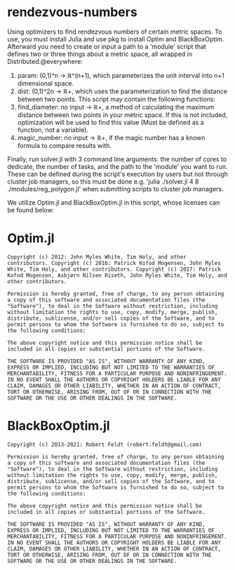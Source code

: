# rendezvous-numbers
Using optimizers to find rendezvous numbers of certain metric spaces.
To use, you must install Julia and use pkg to install Optim and BlackBoxOptim.
Afterward you need to create or input a path to a 'module' script that defines two or three things about a metric space, all wrapped in Distributed.@everywhere:
   1. param: (0,1)^n -> ℝ^(n+1), which parameterizes the unit interval into n+1 dimensional space.
   2. dist: (0,1)^2n -> ℝ+, which uses the parameterization to find the distance between two points.
This script may contain the following functions:
   3. find_diameter: no input -> ℝ+, a method of calculating the maximum distance between two points in your metric space.
        If this is not included, optimization will be used to find this value (Must be defined as a function, not a variable).
   4. magic_number: no input ->  ℝ+, if the magic number has a known formula to compare results with.

Finally, run solver.jl with 3 command line arguments: the number of cores to dedicate, the number of tasks, and the path to the 'module' you want to run. These can be defined during the script's execution by users but not through cluster job managers, so this must be done e.g. 'julia ./solver.jl 4 8 ./modules/reg_polygon.jl' when submitting scripts to cluster job managers.
   
We utilize Optim.jl and BlackBoxOptim.jl in this script, whose licenses can be found below:


# Optim.jl
    Copyright (c) 2012: John Myles White, Tim Holy, and other contributors. Copyright (c) 2016: Patrick Kofod Mogensen, John Myles White, Tim Holy, and other contributors. Copyright (c) 2017: Patrick Kofod Mogensen, Asbjørn Nilsen Riseth, John Myles White, Tim Holy, and other contributors.

    Permission is hereby granted, free of charge, to any person obtaining a copy of this software and associated documentation files (the "Software"), to deal in the Software without restriction, including without limitation the rights to use, copy, modify, merge, publish, distribute, sublicense, and/or sell copies of the Software, and to permit persons to whom the Software is furnished to do so, subject to the following conditions:

    The above copyright notice and this permission notice shall be included in all copies or substantial portions of the Software.

    THE SOFTWARE IS PROVIDED "AS IS", WITHOUT WARRANTY OF ANY KIND, EXPRESS OR IMPLIED, INCLUDING BUT NOT LIMITED TO THE WARRANTIES OF MERCHANTABILITY, FITNESS FOR A PARTICULAR PURPOSE AND NONINFRINGEMENT. IN NO EVENT SHALL THE AUTHORS OR COPYRIGHT HOLDERS BE LIABLE FOR ANY CLAIM, DAMAGES OR OTHER LIABILITY, WHETHER IN AN ACTION OF CONTRACT, TORT OR OTHERWISE, ARISING FROM, OUT OF OR IN CONNECTION WITH THE SOFTWARE OR THE USE OR OTHER DEALINGS IN THE SOFTWARE.

# BlackBoxOptim.jl
    Copyright (c) 2013-2021: Robert Feldt (robert.feldt@gmail.com)

    Permission is hereby granted, free of charge, to any person obtaining a copy of this software and associated documentation files (the "Software"), to deal in the Software without restriction, including without limitation the rights to use, copy, modify, merge, publish, distribute, sublicense, and/or sell copies of the Software, and to permit persons to whom the Software is furnished to do so, subject to the following conditions:

    The above copyright notice and this permission notice shall be included in all copies or substantial portions of the Software.

    THE SOFTWARE IS PROVIDED "AS IS", WITHOUT WARRANTY OF ANY KIND, EXPRESS OR IMPLIED, INCLUDING BUT NOT LIMITED TO THE WARRANTIES OF MERCHANTABILITY, FITNESS FOR A PARTICULAR PURPOSE AND NONINFRINGEMENT. IN NO EVENT SHALL THE AUTHORS OR COPYRIGHT HOLDERS BE LIABLE FOR ANY CLAIM, DAMAGES OR OTHER LIABILITY, WHETHER IN AN ACTION OF CONTRACT, TORT OR OTHERWISE, ARISING FROM, OUT OF OR IN CONNECTION WITH THE SOFTWARE OR THE USE OR OTHER DEALINGS IN THE SOFTWARE.
